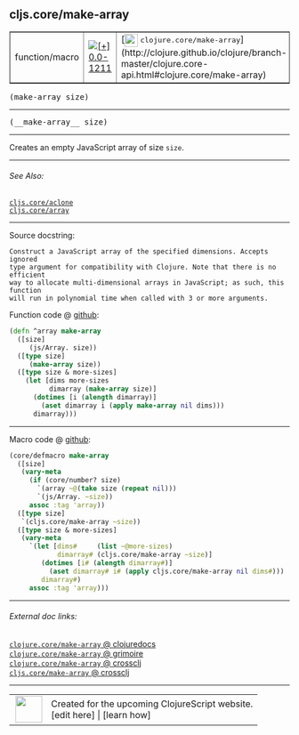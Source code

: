 ## cljs.core/make-array



 <table border="1">
<tr>
<td>function/macro</td>
<td><a href="https://github.com/cljsinfo/cljs-api-docs/tree/0.0-1211"><img valign="middle" alt="[+] 0.0-1211" title="Added in 0.0-1211" src="https://img.shields.io/badge/+-0.0--1211-lightgrey.svg"></a> </td>
<td>
[<img height="24px" valign="middle" src="http://i.imgur.com/1GjPKvB.png"> <samp>clojure.core/make-array</samp>](http://clojure.github.io/clojure/branch-master/clojure.core-api.html#clojure.core/make-array)
</td>
</tr>
</table>

<samp>(make-array size)</samp><br>

---

 <samp>
(__make-array__ size)<br>
</samp>

---

Creates an empty JavaScript array of size `size`.



---


###### See Also:

[`cljs.core/aclone`](../cljs.core/aclone.md)<br>
[`cljs.core/array`](../cljs.core/array.md)<br>

---


Source docstring:

```
Construct a JavaScript array of the specified dimensions. Accepts ignored
type argument for compatibility with Clojure. Note that there is no efficient
way to allocate multi-dimensional arrays in JavaScript; as such, this function
will run in polynomial time when called with 3 or more arguments.
```


Function code @ [github]():

```clj
(defn ^array make-array
  ([size]
     (js/Array. size))
  ([type size]
     (make-array size))
  ([type size & more-sizes]
    (let [dims more-sizes
          dimarray (make-array size)]
      (dotimes [i (alength dimarray)]
        (aset dimarray i (apply make-array nil dims)))
      dimarray)))
```

<!--
Repo - tag - source tree - lines:

 <pre>

</pre>

-->

---

Macro code @ [github]():

```clj
(core/defmacro make-array
  ([size]
   (vary-meta
     (if (core/number? size)
       `(array ~@(take size (repeat nil)))
       `(js/Array. ~size))
     assoc :tag 'array))
  ([type size]
   `(cljs.core/make-array ~size))
  ([type size & more-sizes]
   (vary-meta
     `(let [dims#     (list ~@more-sizes)
            dimarray# (cljs.core/make-array ~size)]
        (dotimes [i# (alength dimarray#)]
          (aset dimarray# i# (apply cljs.core/make-array nil dims#)))
        dimarray#)
     assoc :tag 'array)))
```

<!--
Repo - tag - source tree - lines:

 <pre>

</pre>
-->

---


###### External doc links:

[`clojure.core/make-array` @ clojuredocs](http://clojuredocs.org/clojure.core/make-array)<br>
[`clojure.core/make-array` @ grimoire](http://conj.io/store/v1/org.clojure/clojure/1.7.0-beta3/clj/clojure.core/make-array/)<br>
[`clojure.core/make-array` @ crossclj](http://crossclj.info/fun/clojure.core/make-array.html)<br>
[`cljs.core/make-array` @ crossclj](http://crossclj.info/fun/cljs.core.cljs/make-array.html)<br>

---

 <table>
<tr><td>
<img valign="middle" align="right" width="48px" src="http://i.imgur.com/Hi20huC.png">
</td><td>
Created for the upcoming ClojureScript website.<br>
[edit here] | [learn how]
</td></tr></table>

[edit here]:https://github.com/cljsinfo/cljs-api-docs/blob/master/cljsdoc/cljs.core/make-array.cljsdoc
[learn how]:https://github.com/cljsinfo/cljs-api-docs/wiki/cljsdoc-files

<!--

This information was too distracting to show to readers, but I'll leave it
commented here since it is helpful to:

- pretty-print the data used to generate this document
- and show how to retrieve that data



The API data for this symbol:

```clj
{:description "Creates an empty JavaScript array of size `size`.",
 :return-type array,
 :ns "cljs.core",
 :name "make-array",
 :signature ["[size]"],
 :name-encode "make-array",
 :history [["+" "0.0-1211"]],
 :type "function/macro",
 :clj-equiv {:full-name "clojure.core/make-array",
             :url "http://clojure.github.io/clojure/branch-master/clojure.core-api.html#clojure.core/make-array"},
 :related ["cljs.core/aclone" "cljs.core/array"],
 :full-name-encode "cljs.core/make-array",
 :source {:code "(defn ^array make-array\n  ([size]\n     (js/Array. size))\n  ([type size]\n     (make-array size))\n  ([type size & more-sizes]\n    (let [dims more-sizes\n          dimarray (make-array size)]\n      (dotimes [i (alength dimarray)]\n        (aset dimarray i (apply make-array nil dims)))\n      dimarray)))",
          :title "Function code",
          :repo "clojurescript",
          :tag "r1.8.51",
          :filename "src/main/cljs/cljs/core.cljs",
          :lines [358 372],
          :url "https://github.com/clojure/clojurescript/blob/r1.8.51/src/main/cljs/cljs/core.cljs#L358-L372"},
 :extra-sources [{:code "(core/defmacro make-array\n  ([size]\n   (vary-meta\n     (if (core/number? size)\n       `(array ~@(take size (repeat nil)))\n       `(js/Array. ~size))\n     assoc :tag 'array))\n  ([type size]\n   `(cljs.core/make-array ~size))\n  ([type size & more-sizes]\n   (vary-meta\n     `(let [dims#     (list ~@more-sizes)\n            dimarray# (cljs.core/make-array ~size)]\n        (dotimes [i# (alength dimarray#)]\n          (aset dimarray# i# (apply cljs.core/make-array nil dims#)))\n        dimarray#)\n     assoc :tag 'array)))",
                  :title "Macro code",
                  :repo "clojurescript",
                  :tag "r1.8.51",
                  :filename "src/main/clojure/cljs/core.cljc",
                  :lines [2362 2378],
                  :url "https://github.com/clojure/clojurescript/blob/r1.8.51/src/main/clojure/cljs/core.cljc#L2362-L2378"}],
 :usage ["(make-array size)"],
 :full-name "cljs.core/make-array",
 :docstring "Construct a JavaScript array of the specified dimensions. Accepts ignored\ntype argument for compatibility with Clojure. Note that there is no efficient\nway to allocate multi-dimensional arrays in JavaScript; as such, this function\nwill run in polynomial time when called with 3 or more arguments.",
 :cljsdoc-url "https://github.com/cljsinfo/cljs-api-docs/blob/master/cljsdoc/cljs.core/make-array.cljsdoc"}

```

Retrieve the API data for this symbol:

```clj
;; from Clojure REPL
(require '[clojure.edn :as edn])
(-> (slurp "https://raw.githubusercontent.com/cljsinfo/cljs-api-docs/catalog/cljs-api.edn")
    (edn/read-string)
    (get-in [:symbols "cljs.core/make-array"]))
```

-->
